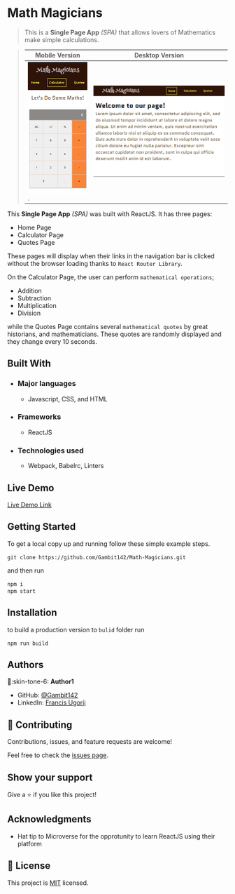 # Math Magicians

> This is a **Single Page App** _(SPA)_ that allows lovers of Mathematics make simple calculations.

> |Mobile Version|Desktop Version
> |--------------|--------------|
> |![screenshot](Mobile-Version.png).|![screenshot2](Desktop-Version.png)|

This **Single Page App** _(SPA)_  was built with ReactJS. It has three pages:
- Home Page
- Calculator Page
- Quotes Page

These pages will display when their links in the navigation bar is clicked without the browser loading thanks to `React Router Library`.

On the Calculator Page, the user can perform `mathematical operations`;
- Addition
- Subtraction
- Multiplication
- Division

while the Quotes Page contains several `mathematical quotes` by great historians, and mathematicians. These quotes are randomly displayed and they change every 10 seconds.


## Built With

- ### Major languages
  - Javascript, CSS, and HTML
- ### Frameworks
  - ReactJS
- ### Technologies used
  - Webpack, Babelrc, Linters

## Live Demo

[Live Demo Link](https://gambit142.github.io/Math-Magicians/)


## Getting Started

To get a local copy up and running follow these simple example steps.

```
git clone https://github.com/Gambit142/Math-Magicians.git
```

and then run

```
npm i
npm start
```

## Installation

to build a production version to `bulid` folder run

```
npm run build
```

## Authors

:man::skin-tone-6: **Author1**

- GitHub: [@Gambit142](https://github.com/Gambit142)
- LinkedIn: [Francis Ugorji](www.linkedin.com/in/francis-ugorji-a567b7168)


## 🤝 Contributing

Contributions, issues, and feature requests are welcome!

Feel free to check the [issues page](https://github.com/Gambit142/Math-Magicians/issues).

## Show your support

Give a ⭐️ if you like this project!

## Acknowledgments

- Hat tip to Microverse for the opprotunity to learn ReactJS using their platform

## 📝 License

This project is [MIT](./MIT.md) licensed.
